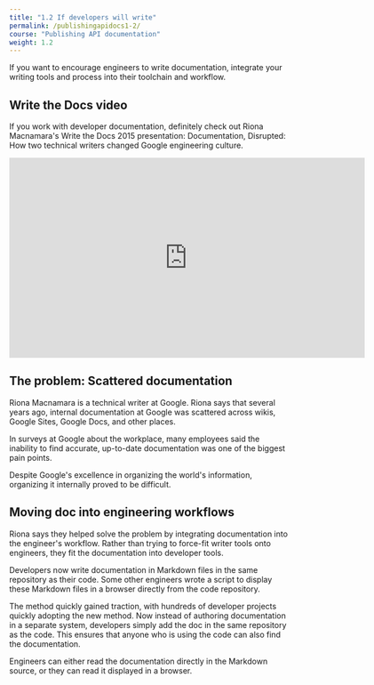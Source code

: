 ```yaml
---
title: "1.2 If developers will write"
permalink: /publishingapidocs1-2/
course: "Publishing API documentation"
weight: 1.2
---
```


If you want to encourage engineers to write documentation, integrate your writing tools and process into their toolchain and workflow.

## Write the Docs video
If you work with developer documentation, definitely check out Riona Macnamara's Write the Docs 2015 presentation: Documentation, Disrupted: How two technical writers changed Google engineering culture.

<iframe width="640" height="360" src="https://www.youtube.com/embed/EnB8GtPuauw" frameborder="0" allowfullscreen></iframe>

## The problem: Scattered documentation
Riona Macnamara is a technical writer at Google. Riona says that several years ago, internal documentation at Google was scattered across wikis, Google Sites, Google Docs, and other places.

In surveys at Google about the workplace, many employees said the inability to find accurate, up-to-date documentation was one of the biggest pain points.

Despite Google's excellence in organizing the world's information, organizing it internally proved to be difficult.

## Moving doc into engineering workflows
Riona says they helped solve the problem by integrating documentation into the engineer's workflow. Rather than trying to force-fit writer tools onto engineers, they fit the documentation into developer tools.

Developers now write documentation in Markdown files in the same repository as their code. Some other engineers wrote a script to display these Markdown files in a browser directly from the code repository.

The method quickly gained traction, with hundreds of developer projects quickly adopting the new method. Now instead of authoring documentation in a separate system, developers simply add the doc in the same repository as the code. This ensures that anyone who is using the code can also find the documentation.

Engineers can either read the documentation directly in the Markdown source, or they can read it displayed in a browser.



